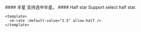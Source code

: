 <cn>
#### 半星
支持选中半星。
</cn>

<us>
#### Half star
Support select half star.
</us>

```vue
<template>
  <m-rate :default-value="2.5" allow-half />
</template>
```
